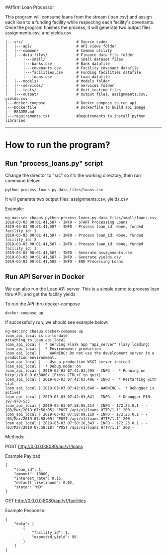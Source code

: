 #Affirm Loan Processor

This program will consume loans from the stream (loan.csv) and assign each loan to a funding facility while
respecting each facility's covenants. Once the program finishes the process, it will generate two output files
assignments.csv, and yields.csv


```
|---src/                        # Source codes      
|   |---api/                    # API views folder   
|   |---common/                 # Common utility    
|   |---data_files/             # Finance data file folder
|       |---small/              # Small dataset files
|       |---banks.csv           # Bank datafile
|       |---covenants.csv       # Facility covenant datafile
|       |---facilities.csv      # Funding facilities datafile
|       |---loans.csv           # Loan datafile
|   |---models/                 # Models folder
|   |---services/               # Services folder
|   |---tests/                  # Unit testing files
|   |---output/                 # Output files. assignments.csv, yields.csv
|---docker-compose              # Docker compose to run api
|---Dockerfile                  # Dockerfile to build api image
|---README.md                   
|---requirements.txt            #Requirements to install python libraries
```

------------------------

# How to run the program?

## Run "process_loans.py" script

Change the director to "src" so it's the working directory, then run command below:

```
python process_loans.py data_files/loans.csv

```

It will generate two output files: assignments.csv, yields.csv


Example:

```
ng-mac:src cheau$ python process_loans.py data_files/small/loans.csv
2019-03-03 00:01:41,587 - INFO - START Processing Loans
2019-03-03 00:01:41,587 - INFO - Process loan_id: None, funded facility_id: 1
2019-03-03 00:01:41,587 - INFO - Process loan_id: None, funded facility_id: 2
2019-03-03 00:01:41,587 - INFO - Process loan_id: None, funded facility_id: 1
2019-03-03 00:01:41,587 - INFO - Generate assignments.csv
2019-03-03 00:01:41,587 - INFO - Generate yields.csv
2019-03-03 00:01:41,588 - INFO - END Processing Loans

```


## Run API Server in Docker

We can also run the Loan API server. This is a simple demo to process loan thru API, and get the facility yields

To run the API thru docker-compose

```
docker-compose up

```


If successfully run, we should see example below:

```
ng-mac:src cheau$ docker-compose up
loan_api_local is up-to-date
Attaching to loan_api_local
loan_api_local |  * Serving Flask app "api_server" (lazy loading)
loan_api_local |  * Environment: production
loan_api_local |    WARNING: Do not use the development server in a production environment.
loan_api_local |    Use a production WSGI server instead.
loan_api_local |  * Debug mode: on
loan_api_local | 2019-03-03 07:42:03,495 - INFO -  * Running on http://0.0.0.0:8080/ (Press CTRL+C to quit)
loan_api_local | 2019-03-03 07:42:03,496 - INFO -  * Restarting with stat
loan_api_local | 2019-03-03 07:42:03,640 - WARNING -  * Debugger is active!
loan_api_local | 2019-03-03 07:42:03,641 - INFO -  * Debugger PIN: 197-970-533
loan_api_local | 2019-03-03 07:58:05,214 - INFO - 172.25.0.1 - - [03/Mar/2019 07:58:05] "POST /api/v1/loans HTTP/1.1" 200 -
loan_api_local | 2019-03-03 07:58:09,110 - INFO - 172.25.0.1 - - [03/Mar/2019 07:58:09] "POST /api/v1/loans HTTP/1.1" 200 -
loan_api_local | 2019-03-03 07:58:18,343 - INFO - 172.25.0.1 - - [03/Mar/2019 07:58:18] "POST /api/v1/loans HTTP/1.1" 200 -

```

Methods:

POST  http://0.0.0.0:8080/api/v1/loans

Example Payload:
```
{
    "loan_id": 1,
    "amount": 10000,
    "interest_rate": 0.15,
    "default_likelihood": 0.02,
    "state": "MO"
}

```


GET http://0.0.0.0:8080/api/v1/facilities


Example Response:

```
{
    "data": [
        {
            "facility_id": 1,
            "expected_yield": 98
        }
    ]
}

```




